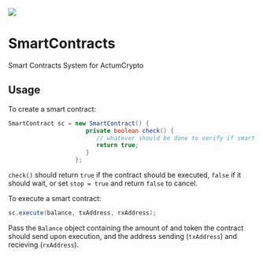 <img src="https://actumcrypto.org/svg/logo.svg">

# SmartContracts
Smart Contracts System for ActumCrypto

## Usage
To create a smart contract:
```java
SmartContract sc = new SmartContract() {
                      private boolean check() {
                         // whatever should be done to verify if smart contract should be executed
                         return true;
                      }
                   };
```
`check()` should return `true` if the contract should be executed, `false` if it should wait, or set `stop = true` and return `false` to cancel.

To execute a smart contract:
```java
sc.execute(balance, txAddress, rxAddress);
```
Pass the `Balance` object containing the amount of and token the contract should send upon execution, and the address sending (`txAddress`) and recieving (`rxAddress`).
